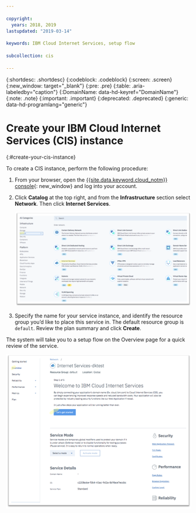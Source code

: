 ```yaml
---

copyright:
  years: 2018, 2019
lastupdated: "2019-03-14"

keywords: IBM Cloud Internet Services, setup flow

subcollection: cis

---
```


{:shortdesc: .shortdesc}
{:codeblock: .codeblock}
{:screen: .screen}
{:new_window: target="_blank"}
{:pre: .pre}
{:table: .aria-labeledby="caption"}
{:DomainName: data-hd-keyref="DomainName"}
{:note: .note}
{:important: .important}
{:deprecated: .deprecated}
{:generic: data-hd-programlang="generic"}

# Create your IBM Cloud Internet Services (CIS) instance
{:#create-your-cis-instance}

To create a CIS instance, perform the following procedure:

1. From your browser, open the [{{site.data.keyword.cloud_notm}} console](https://{DomainName}/){: new_window} and log into your account.
2. Click **Catalog** at the top right, and from the  **Infrastructure** section select **Network**. Then click **Internet Services**.

   ![IMAGE](images/reliability0.png)

3. Specify the name for your service instance, and identify the resource group you’d like to place this service in. The default resource group is `default`. Review the plan summary and click **Create**.

The system will take you to a setup flow on the Overview page for a quick review of the service.

![IMAGE](images/reliability2.png)
